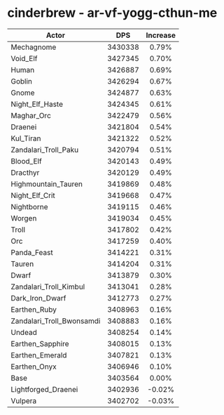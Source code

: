 # cinderbrew - ar-vf-yogg-cthun-me
| Actor | DPS | Increase |
|---|:---:|:---:|
|Mechagnome|3430338|0.79%|
|Void_Elf|3427345|0.70%|
|Human|3426887|0.69%|
|Goblin|3426294|0.67%|
|Gnome|3424877|0.63%|
|Night_Elf_Haste|3424345|0.61%|
|Maghar_Orc|3422479|0.56%|
|Draenei|3421804|0.54%|
|Kul_Tiran|3421322|0.52%|
|Zandalari_Troll_Paku|3420794|0.51%|
|Blood_Elf|3420143|0.49%|
|Dracthyr|3420129|0.49%|
|Highmountain_Tauren|3419869|0.48%|
|Night_Elf_Crit|3419668|0.47%|
|Nightborne|3419115|0.46%|
|Worgen|3419034|0.45%|
|Troll|3417802|0.42%|
|Orc|3417259|0.40%|
|Panda_Feast|3414221|0.31%|
|Tauren|3414204|0.31%|
|Dwarf|3413879|0.30%|
|Zandalari_Troll_Kimbul|3413041|0.28%|
|Dark_Iron_Dwarf|3412773|0.27%|
|Earthen_Ruby|3408963|0.16%|
|Zandalari_Troll_Bwonsamdi|3408883|0.16%|
|Undead|3408254|0.14%|
|Earthen_Sapphire|3408015|0.13%|
|Earthen_Emerald|3407821|0.13%|
|Earthen_Onyx|3406946|0.10%|
|Base|3403564|0.00%|
|Lightforged_Draenei|3402936|-0.02%|
|Vulpera|3402702|-0.03%|
